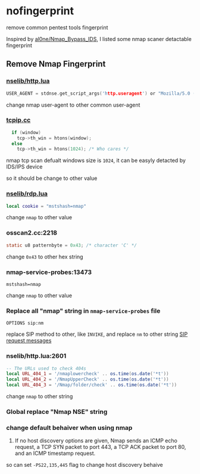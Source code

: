 # nofingerprint
remove common pentest tools fingerprint

Inspired by [al0ne/Nmap_Bypass_IDS](https://github.com/al0ne/Nmap_Bypass_IDS), I listed some nmap scaner detactable fingerprint

## Remove Nmap Fingerprint

### [nselib/http.lua](https://github.com/nmap/nmap/blob/master/nselib/http.lua#L159)
```c
USER_AGENT = stdnse.get_script_args('http.useragent') or "Mozilla/5.0 (compatible; Nmap Scripting Engine; https://nmap.org/book/nse.html)"
```
change nmap user-agent to other common user-agent


### [tcpip.cc](https://github.com/nmap/nmap/blob/master/tcpip.cc#L733)
```c
  if (window)
    tcp->th_win = htons(window);
  else
    tcp->th_win = htons(1024); /* Who cares */
```
nmap tcp scan defualt windows size is `1024`, it can be easyly detacted by IDS/IPS device

so it should be change to other value 

### [nselib/rdp.lua](https://github.com/nmap/nmap/blob/master/nselib/rdp.lua#L211)
```lua
local cookie = "mstshash=nmap"
```
change `nmap` to other value

### osscan2.cc:2218
```C
static u8 patternbyte = 0x43; /* character 'C' */
```
change `0x43` to other hex string

### nmap-service-probes:13473
```
mstshash=nmap
```
change `nmap` to other value

### Replace all "nmap" string in `nmap-service-probes` file

```
OPTIONS sip:nm
```
replace SIP method to other, like `INVIKE`, and replace `nm` to other string
[SIP request messages](https://help.fortinet.com/fos50hlp/54/Content/FortiOS/fortigate-voip-guide-52/SIP-mes-media-pro-request.htm)

### nselib/http.lua:2601
```lua
-- The URLs used to check 404s
local URL_404_1 = '/nmaplowercheck' .. os.time(os.date('*t'))
local URL_404_2 = '/NmapUpperCheck' .. os.time(os.date('*t'))
local URL_404_3 = '/Nmap/folder/check' .. os.time(os.date('*t'))
```
change `nmap` to other string

### Global replace "Nmap NSE" string

### change default behaiver when using nmap
1. If no host discovery options are given, Nmap sends an ICMP echo request, a TCP SYN packet to port 443, a TCP ACK packet to port 80, and an ICMP timestamp request.

so can set `-PS22,135,445` flag to change host discovery behaive


